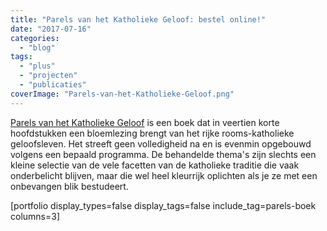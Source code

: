 ```yaml
---
title: "Parels van het Katholieke Geloof: bestel online!"
date: "2017-07-16"
categories: 
  - "blog"
tags: 
  - "plus"
  - "projecten"
  - "publicaties"
coverImage: "Parels-van-het-Katholieke-Geloof.png"
---
```


[Parels van het Katholieke Geloof](http://parels.gelovenleren.net/) is een boek dat in veertien korte hoofdstukken een bloemlezing brengt van het rijke rooms-katholieke geloofsleven. Het streeft geen volledigheid na en is evenmin opgebouwd volgens een bepaald programma. De behandelde thema's zijn slechts een kleine selectie van de vele facetten van de katholieke traditie die vaak onderbelicht blijven, maar die wel heel kleurrijk oplichten als je ze met een onbevangen blik bestudeert.

\[portfolio display\_types=false display\_tags=false include\_tag=parels-boek columns=3\]
